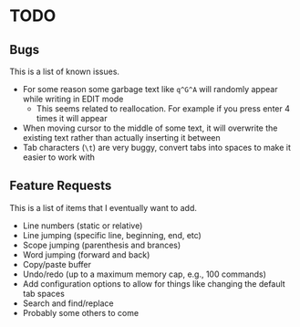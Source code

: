 # TODO

## Bugs
This is a list of known issues.
* For some reason some garbage text like `q^G^A` will randomly appear while writing in EDIT mode
    * This seems related to reallocation. For example if you press enter 4 times it will appear
* When moving cursor to the middle of some text, it will overwrite the existing text rather than actually inserting it between
* Tab characters (`\t`) are very buggy, convert tabs into spaces to make it easier to work with

## Feature Requests
This is a list of items that I eventually want to add.
* Line numbers (static or relative)
* Line jumping (specific line, beginning, end, etc)
* Scope jumping (parenthesis and brances)
* Word jumping (forward and back)
* Copy/paste buffer
* Undo/redo (up to a maximum memory cap, e.g., 100 commands)
* Add configuration options to allow for things like changing the default tab spaces
* Search and find/replace
* Probably some others to come
